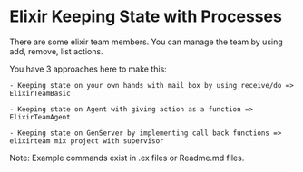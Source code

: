 # Elixir Keeping State with Processes

There are some elixir team members. You can manage the team by using add, remove, list actions.

You have 3 approaches here to make this:

    - Keeping state on your own hands with mail box by using receive/do => ElixirTeamBasic

    - Keeping state on Agent with giving action as a function => ElixirTeamAgent

    - Keeping state on GenServer by implementing call back functions => elixirteam mix project with supervisor

Note: Example commands exist in .ex files or Readme.md files.